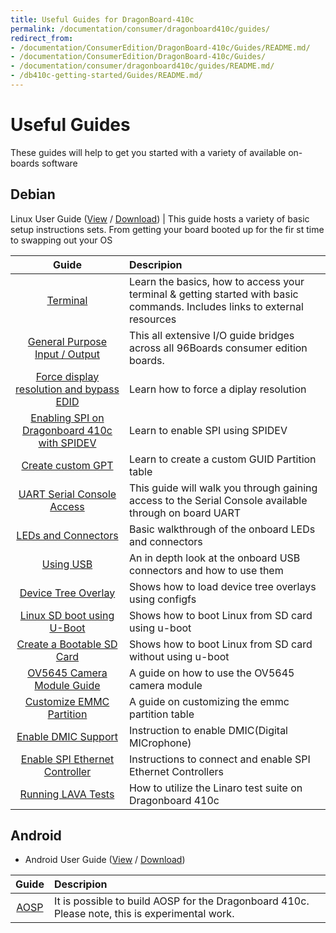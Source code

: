 ```yaml
---
title: Useful Guides for DragonBoard-410c
permalink: /documentation/consumer/dragonboard410c/guides/
redirect_from:
- /documentation/ConsumerEdition/DragonBoard-410c/Guides/README.md/
- /documentation/ConsumerEdition/DragonBoard-410c/Guides/
- /documentation/consumer/dragonboard410c/guides/README.md/
- /db410c-getting-started/Guides/README.md/
---
```

# Useful Guides

These guides will help to get you started with a variety of available on-boards software

## Debian

Linux User Guide ([View](https://github.com/96boards/documentation/blob/master/consumer/dragonboard410c/guides/LinuxUserGuide_DragonBoard.pdf) / [Download](https://github.com/96boards/documentation/raw/master/consumer/dragonboard410c/guides/LinuxUserGuide_DragonBoard.pdf)) | This guide hosts a variety of basic setup instructions sets. From getting your board booted up for the fir
st time to swapping out your OS

| Guide                                                            | Descripion                                                                                                                 |
|:----------------------------------------------------------------:|:---------------------------------------------------------------------------------------------------------------------------|
| [Terminal](Terminal.md)                                          | Learn the  basics, how to access your terminal & getting started with basic commands. Includes links to external resources |
| [General Purpose Input / Output](../../guides/gpio.md)           | This all extensive I/O guide bridges across all 96Boards consumer edition boards.                                          |
| [Force display resolution and bypass EDID](ForceDisplayRes.md)   | Learn how to force a diplay resolution                                                                                     |
| [Enabling SPI on Dragonboard 410c with SPIDEV](EnableSPI.md)     | Learn to enable SPI using SPIDEV                                                                                           |
| [Create custom GPT](GPT.md)                                      | Learn to create a custom GUID Partition table                                                                              |
| [UART Serial Console Access](uart-serial-console.md)             | This guide will walk you through gaining access to the Serial Console available through on board UART                      |
| [LEDs and Connectors](led-connectors.md)                         | Basic walkthrough of the onboard LEDs and connectors                                                                       |
| [Using USB](using-usb.md)                                        | An in depth look at the onboard USB connectors and how to use them                                                         |
| [Device Tree Overlay](dt-overlays.md)                            | Shows how to load device tree overlays using configfs                                                                      |
| [Linux SD boot using U-Boot](uboot-linux-sd.md)                  | Shows how to boot Linux from SD card using u-boot                                                                          |
| [Create a Bootable SD Card](bootable-sd-card.md)                 | Shows how to boot Linux from SD card without using u-boot                                                                  |
| [OV5645 Camera Module Guide](CameraModule.md)                    | A guide on how to use the OV5645 camera module                                                                             |
| [Customize EMMC Partition](customize-emmc-partition.md)          | A guide on customizing the emmc partition table                                                                            |
| [Enable DMIC Support](enable-dmic.md)                            | Instruction to enable DMIC(Digital MICrophone)                                                                             |
| [Enable SPI Ethernet Controller](EnableSPIEthernetController.md) | Instructions to connect and enable SPI Ethernet Controllers                                                                |
| [Running LAVA Tests](Testing.md)                                 | How to utilize the Linaro test suite on Dragonboard 410c                                                                   |

## Android

- Android User Guide ([View](https://github.com/96boards/documentation/blob/master/consumer/dragonboard410c/guides/AndroidUserGuide_DragonBoard.pdf) / [Download](https://github.com/96boards/documentation/raw/master/consumer/dragonboard410c/guides/AndroidUserGuide_DragonBoard.pdf))

| Guide                                                          | Descripion                                                                                                                 |
|:--------------------------------------------------------------:|:---------------------------------------------------------------------------------------------------------------------------|
|[AOSP](AOSP.md)                                                 |  It is possible to build AOSP for the Dragonboard 410c. Please note, this is experimental work.                            |
